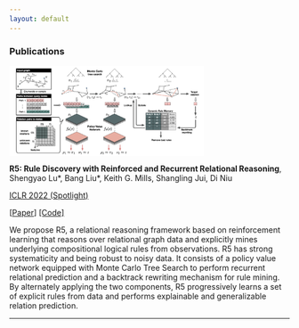 ```yaml
---
layout: default
---
```


### Publications
<img align="center" src="https://github.com/sluxsr/sluxsr.github.io/blob/master/pics/r5_overview.png?raw=true" width="350">

**R5: Rule Discovery with Reinforced and Recurrent Relational Reasoning**, Shengyao Lu*, Bang Liu*, Keith G. Mills, Shangling Jui, Di Niu 

[ICLR 2022 (Spotlight)](https://openreview.net/forum?id=2eXhNpHeW6E) 

[[Paper](https://arxiv.org/abs/2205.06454)] [[Code]](https://github.com/sluxsr/r5_graph_reasoning) 

We propose R5, a relational reasoning framework based on reinforcement learning that reasons over relational graph data and explicitly mines underlying compositional logical rules from observations. R5 has strong systematicity and being robust to noisy data. It consists of a policy value network equipped with Monte Carlo Tree Search to perform recurrent relational prediction and a backtrack rewriting mechanism for rule mining. By alternately applying the two components, R5 progressively learns a set of explicit rules from data and performs explainable and generalizable relation prediction. 

- - -
